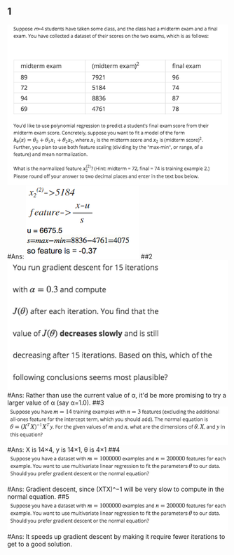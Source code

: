 ## 1
![](https://github.com/em14Vito/Machine-Learning-in-Coursera/blob/master/week2/img/l1.png)
#Ans:
![](https://github.com/em14Vito/Machine-Learning-in-Coursera/blob/master/week2/img/l1_a.png)
##2
![](https://github.com/em14Vito/Machine-Learning-in-Coursera/blob/master/week2/img/l2.png)
#Ans:
Rather than use the current value of α, it'd be more promising to try a larger value of α (say α=1.0).
##3
![](https://github.com/em14Vito/Machine-Learning-in-Coursera/blob/master/week2/img/l3.png)
#Ans:
X is 14×4, y is 14×1, θ is 4×1
##4
![](https://github.com/em14Vito/Machine-Learning-in-Coursera/blob/master/week2/img/l4.png)
#Ans:
Gradient descent, since (XTX)^−1 will be very slow to compute in the normal equation.
##5
![](https://github.com/em14Vito/Machine-Learning-in-Coursera/blob/master/week2/img/l4.png)
#Ans:
It speeds up gradient descent by making it require fewer iterations to get to a good solution.
